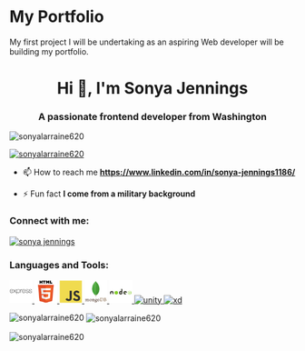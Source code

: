 # My Portfolio
My first project I will be undertaking as an aspiring Web developer will be building my portfolio.
<h1 align="center">Hi 👋, I'm Sonya Jennings</h1>
<h3 align="center">A passionate frontend developer from Washington</h3>

<p align="left"> <img src="https://komarev.com/ghpvc/?username=sonyalarraine620&label=Profile%20views&color=0e75b6&style=flat" alt="sonyalarraine620" /> </p>

<p align="left"> <a href="https://github.com/ryo-ma/github-profile-trophy"><img src="https://github-profile-trophy.vercel.app/?username=sonyalarraine620" alt="sonyalarraine620" /></a> </p>

- 📫 How to reach me **https://www.linkedin.com/in/sonya-jennings1186/**

- ⚡ Fun fact **I come from a military background**

<h3 align="left">Connect with me:</h3>
<p align="left">
<a href="https://linkedin.com/in/sonya jennings" target="blank"><img align="center" src="https://raw.githubusercontent.com/rahuldkjain/github-profile-readme-generator/master/src/images/icons/Social/linked-in-alt.svg" alt="sonya jennings" height="30" width="40" /></a>
</p>

<h3 align="left">Languages and Tools:</h3>
<p align="left"> <a href="https://expressjs.com" target="_blank" rel="noreferrer"> <img src="https://raw.githubusercontent.com/devicons/devicon/master/icons/express/express-original-wordmark.svg" alt="express" width="40" height="40"/> </a> <a href="https://www.w3.org/html/" target="_blank" rel="noreferrer"> <img src="https://raw.githubusercontent.com/devicons/devicon/master/icons/html5/html5-original-wordmark.svg" alt="html5" width="40" height="40"/> </a> <a href="https://developer.mozilla.org/en-US/docs/Web/JavaScript" target="_blank" rel="noreferrer"> <img src="https://raw.githubusercontent.com/devicons/devicon/master/icons/javascript/javascript-original.svg" alt="javascript" width="40" height="40"/> </a> <a href="https://www.mongodb.com/" target="_blank" rel="noreferrer"> <img src="https://raw.githubusercontent.com/devicons/devicon/master/icons/mongodb/mongodb-original-wordmark.svg" alt="mongodb" width="40" height="40"/> </a> <a href="https://nodejs.org" target="_blank" rel="noreferrer"> <img src="https://raw.githubusercontent.com/devicons/devicon/master/icons/nodejs/nodejs-original-wordmark.svg" alt="nodejs" width="40" height="40"/> </a> <a href="https://unity.com/" target="_blank" rel="noreferrer"> <img src="https://www.vectorlogo.zone/logos/unity3d/unity3d-icon.svg" alt="unity" width="40" height="40"/> </a> <a href="https://www.adobe.com/products/xd.html" target="_blank" rel="noreferrer"> <img src="https://cdn.worldvectorlogo.com/logos/adobe-xd.svg" alt="xd" width="40" height="40"/> </a> </p>

<p><img align="left" src="https://github-readme-stats.vercel.app/api/top-langs?username=sonyalarraine620&show_icons=true&locale=en&layout=compact" alt="sonyalarraine620" /></p>

<p>&nbsp;<img align="center" src="https://github-readme-stats.vercel.app/api?username=sonyalarraine620&show_icons=true&locale=en" alt="sonyalarraine620" /></p>

<p><img align="center" src="https://github-readme-streak-stats.herokuapp.com/?user=sonyalarraine620&" alt="sonyalarraine620" /></p>

